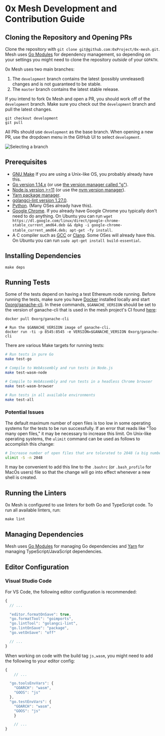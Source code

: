 # 0x Mesh Development and Contribution Guide

## Cloning the Repository and Opening PRs

Clone the repository with `git clone git@github.com:0xProject/0x-mesh.git`. Mesh
uses [Go Modules](https://github.com/golang/go/wiki/Modules) for dependency
management, so depending on your settings you might need to clone the repository
_outside_ of your `GOPATH`.

0x Mesh uses two main branches:

1. The `development` branch contains the latest (possibly unreleased) changes
	and is not guaranteed to be stable.
2. The `master` branch contains the latest stable release.

If you intend to fork 0x Mesh and open a PR, you should work off of the
`development` branch. Make sure you check out the `development` branch and pull
the latest changes.

```
git checkout development
git pull
```

All PRs should use `development` as the base branch. When opening a new PR, use
the dropdown menu in the GitHub UI to select `development`.

![Selecting a branch](https://user-images.githubusercontent.com/800857/64901012-00272480-d64a-11e9-86f7-a2450ba8d0d9.png)

## Prerequisites

-   [GNU Make](https://www.gnu.org/software/make/) If you are using a Unix-like OS, you probably already have this.
-   [Go version 1.14.x](https://golang.org/dl/) (or use [the version manager called "g"](https://github.com/stefanmaric/g)).
-   [Node.js version >=11](https://nodejs.org/en/download/) (or use the [nvm version manager](https://github.com/creationix/nvm)).
-   [Yarn package manager](https://yarnpkg.com/en/).
-   [golangci-lint version 1.27.0](https://github.com/golangci/golangci-lint#install-golangci-lint).
-   [Python](https://www.python.org/downloads/). (Many OSes already have this).
-   [Google Chrome](https://www.google.com/chrome/). If you already have Google Chrome you typically don't need to do anything. On Ubuntu you can run `wget https://dl.google.com/linux/direct/google-chrome-stable_current_amd64.deb && dpkg -i google-chrome-stable_current_amd64.deb; apt-get -fy install`.
-   A C compiler such as [GCC](https://gcc.gnu.org/) or [Clang](https://clang.llvm.org/). Some OSes will already have this. On Ubuntu you can run `sudo apt-get install build-essential`.

## Installing Dependencies

```
make deps
```

## Running Tests

Some of the tests depend on having a test Ethereum node running. Before running
the tests, make sure you have [Docker](https://docs.docker.com/install/)
installed locally and start
[0xorg/ganache-cli](https://hub.docker.com/r/0xorg/ganache-cli). In these commands,
`$GANACHE_VERSION` should be set to the version of ganache-cli that is used in the mesh project's
CI found [here](https://github.com/0xProject/0x-mesh/blob/development/.circleci/config.yml#L10):

```
docker pull 0xorg/ganache-cli

# Run the $GANACHE_VERSION image of ganache-cli.
docker run -ti -p 8545:8545 -e VERSION=$GANACHE_VERSION 0xorg/ganache-cli
```

There are various Make targets for running tests:

```bash
# Run tests in pure Go
make test-go

# Compile to WebAssembly and run tests in Node.js
make test-wasm-node

# Compile to WebAssembly and run tests in a headless Chrome browser
make test-wasm-browser

# Run tests in all available environments
make test-all
```

### Potential Issues
The default maximum number of open files is too low in some operating systems
for the tests to be run successfully. If an error that reads like "Too many open files,"
it may be necessary to increase this limit. On Unix-like operating systems, the `ulimit`
command can be used as follows to accomplish this change:

```bash
# Increase number of open files that are tolerated to 2048 (a big number)
ulimit -S -n 2048
```

It may be convenient to add this line to the `.bashrc` (or `.bash_profile` for MacOs users)
file so that the change will go into effect whenever a new shell is created.

## Running the Linters

0x Mesh is configured to use linters for both Go and TypeScript code. To run all
available linters, run:

```
make lint
```

## Managing Dependencies

Mesh uses [Go Modules](https://github.com/golang/go/wiki/Modules) for managing
Go dependencies and [Yarn](https://yarnpkg.com/lang/en/) for managing
TypeScript/JavaScript dependencies.

## Editor Configuration

### Visual Studio Code

For VS Code, the following editor configuration is recommended:

```javascript
{
  // ...

  "editor.formatOnSave": true,
  "go.formatTool": "goimports",
  "go.lintTool": "golangci-lint",
  "go.lintOnSave": "package",
  "go.vetOnSave": "off"

  // ...
}
```

When working on code with the build tag `js,wasm`, you might need to add the
following to your editor config:

```javascript
{
	// ...

  "go.toolsEnvVars": {
    "GOARCH": "wasm",
    "GOOS": "js"
  },
  "go.testEnvVars": {
    "GOARCH": "wasm",
    "GOOS": "js"
	}

	// ...
}
```
